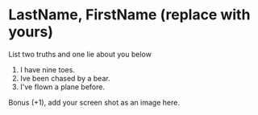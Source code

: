# LastName, FirstName (replace with yours)
List two truths and one lie about you below

1. I have nine toes.
2. Ive been chased by a bear. 
3. I've flown a plane before. 


Bonus (+1), add your screen shot as an image here.
